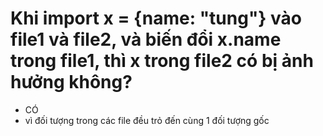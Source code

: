 # Khi import x = {name: "tung"} vào file1 và file2, và biến đổi x.name trong file1, thì x trong file2 có bị ảnh hưởng không?
- CÓ
- vì đối tượng trong các file đều trỏ đến cùng 1 đối tượng gốc